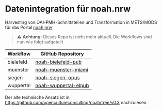 # Datenintegration für noah.nrw

Harvesting von OAI-PMH-Schnittstellen und Transformation in METS/MODS für das Portal [noah.nrw](https://noah.nrw/)

> :warning: **Achtung:** Dieses Repo ist nicht mehr aktuell. Die Workflows sind nun wie folgt aufgeteilt

| Workflow         | GitHub Repository|
|:------------------|-----------------------------------------------------------------------------------------|
| bielefeld         | [noah-bielefeld-pub](https://github.com/opencultureconsulting/noah-bielefeld-pub) |
| muenster          | [noah-muenster-miami](https://github.com/opencultureconsulting/noah-muenster-miami) |
| siegen            | [noah-siegen-opus](https://github.com/opencultureconsulting/noah-siegen-opus) |
| wuppertal         | [noah-wuppertal-elpub](https://github.com/opencultureconsulting/noah-wuppertal-elpub) |

Der alte technische Ansatz ist in https://github.com/opencultureconsulting/noah/tree/v0.3 nachzulesen.
